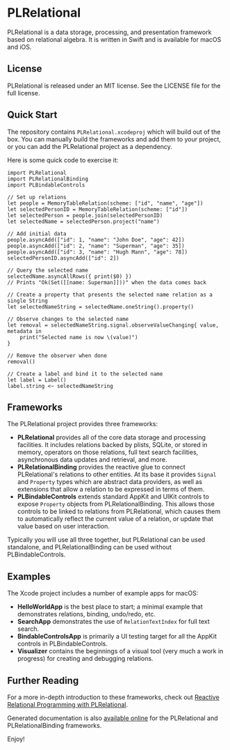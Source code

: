 # PLRelational

PLRelational is a data storage, processing, and presentation framework based on relational algebra. It is written in Swift and is available for macOS and iOS.

## License

PLRelational is released under an MIT license. See the LICENSE file for the full license.

## Quick Start

The repository contains `PLRelational.xcodeproj` which will build out of the box. You can manually build the frameworks and add them to your project, or you can add the PLRelational project as a dependency.

Here is some quick code to exercise it:

    import PLRelational
    import PLRelationalBinding
    import PLBindableControls
    
    // Set up relations
    let people = MemoryTableRelation(scheme: ["id", "name", "age"])
    let selectedPersonID = MemoryTableRelation(scheme: ["id"])
    let selectedPerson = people.join(selectedPersonID)
    let selectedName = selectedPerson.project("name")
    
    // Add initial data
    people.asyncAdd(["id": 1, "name": "John Doe", "age": 42])
    people.asyncAdd(["id": 2, "name": "Superman", "age": 35])
    people.asyncAdd(["id": 3, "name": "Hugh Mann", "age": 78])
    selectedPersonID.asyncAdd(["id": 2])
    
    // Query the selected name
    selectedName.asyncAllRows({ print($0) })
    // Prints "Ok(Set([[name: Superman]]))" when the data comes back

    // Create a property that presents the selected name relation as a single String
    let selectedNameString = selectedName.oneString().property()
    
    // Observe changes to the selected name
    let removal = selectedNameString.signal.observeValueChanging{ value, metadata in
        print("Selected name is now \(value)")
    }
    
    // Remove the observer when done
    removal()
    
    // Create a label and bind it to the selected name
    let label = Label()
    label.string <~ selectedNameString

## Frameworks

The PLRelational project provides three frameworks:

* **PLRelational** provides all of the core data storage and processing facilities. It includes relations backed by plists, SQLite, or stored in memory, operators on those relations, full text search facilities, asynchronous data updates and retrieval, and more.
* **PLRelationalBinding** provides the reactive glue to connect PLRelational's relations to other entities. At its base it provides `Signal` and `Property` types which are abstract data providers, as well as extensions that allow a relation to be expressed in terms of them.
* **PLBindableControls** extends standard AppKit and UIKit controls to expose `Property` objects from PLRelationalBinding. This allows those controls to be linked to relations from PLRelational, which causes them to automatically reflect the current value of a relation, or update that value based on user interaction.

Typically you will use all three together, but PLRelational can be used standalone, and PLRelationalBinding can be used without PLBindableControls.

## Examples

The Xcode project includes a number of example apps for macOS:

* **HelloWorldApp** is the best place to start; a minimal example that demonstrates relations, binding, undo/redo, etc.
* **SearchApp** demonstrates the use of `RelationTextIndex` for full text search.
* **BindableControlsApp** is primarily a UI testing target for all the AppKit controls in PLBindableControls.
* **Visualizer** contains the beginnings of a visual tool (very much a work in progress) for creating and debugging relations.

## Further Reading

For a more in-depth introduction to these frameworks, check out [Reactive Relational Programming with PLRelational](https://plausible.coop/blog/2017/08/10/reactive-relational-programming-with-plrelational).

Generated documentation is also [available online](https://opensource.plausible.coop/plrelational/docs/current) for the PLRelational and PLRelationalBinding frameworks.

Enjoy!
